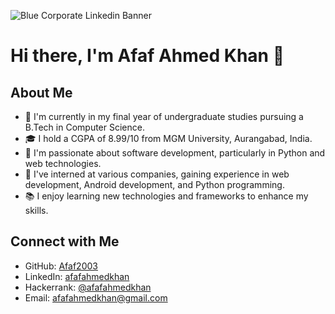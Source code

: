 ![Blue Corporate Linkedin Banner](https://github.com/Afaf2003/Object-Tracker/assets/97430020/2a68f3d5-f609-4fe6-aa25-2ebe707c147b)
# Hi there, I'm Afaf Ahmed Khan 👋
## About Me
- 🔭 I'm currently in my final year of undergraduate studies pursuing a B.Tech in Computer Science.
- 🎓 I hold a CGPA of 8.99/10 from MGM University, Aurangabad, India.
- 🌱 I'm passionate about software development, particularly in Python and web technologies.
- 💼 I've interned at various companies, gaining experience in web development, Android development, and Python programming.
- 📚 I enjoy learning new technologies and frameworks to enhance my skills.

## Connect with Me
- GitHub: [Afaf2003](https://github.com/Afaf2003)
- LinkedIn: [afafahmedkhan](https://www.linkedin.com/in/afafahmedkhan)
- Hackerrank: [@afafahmedkhan](https://www.hackerrank.com/afafahmedkhan)
- Email: afafahmedkhan@gmail.com

